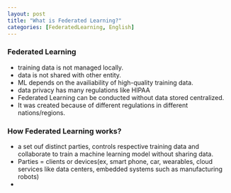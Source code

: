 ```yaml
---
layout: post
title: "What is Federated Learning?"
categories: [FederatedLearning, English]
---
```



### Federated Learning

- training data is not managed locally.
- data is not shared with other entity.
- ML depends on the availiability of high-quality training data.
- data privacy has many regulations like HIPAA
- Federated Learning can be conducted without data stored centralized.
- It was created because of different regulations in different nations/regions.

### How Federated Learning works?

- a set ouf distinct parties, controls respective training data and collaborate to train a machine learning model without sharing data.
- Parties = clients or devices(ex, smart phone, car, wearables, cloud services like data centers, embedded systems such as manufacturing robots)
-